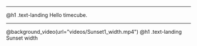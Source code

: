 ----- 
@h1 .text-landing Hello timecube.

----
@background_video(url="videos/Sunset1_width.mp4")
@h1 .text-landing Sunset width